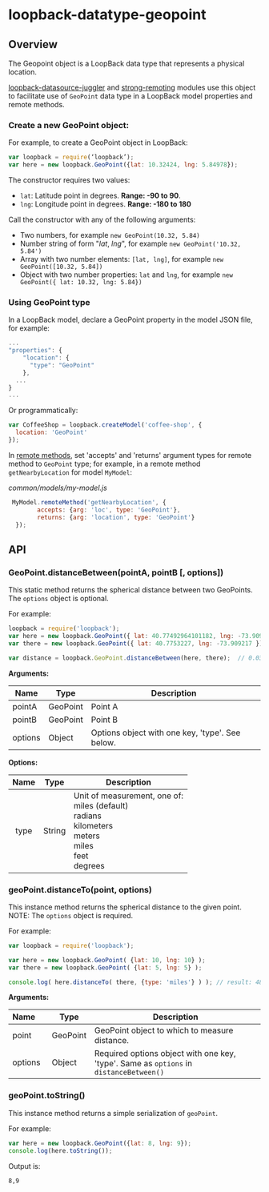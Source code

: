 # loopback-datatype-geopoint

## Overview

The Geopoint object is a LoopBack data type that represents a physical location.

[loopback-datasource-juggler](https://github.com/strongloop/loopback-datasource-juggler) and [strong-remoting](https://github.com/strongloop/strong-remoting) modules use this object to facilitate use of `GeoPoint` data type in a LoopBack model properties and remote methods.

### Create a new GeoPoint object:
For example, to create a GeoPoint object in LoopBack:

```javascript
var loopback = require(‘loopback’);
var here = new loopback.GeoPoint({lat: 10.32424, lng: 5.84978});
```

The constructor requires two values:

 - `lat`: Latitude point in degrees. **Range: -90 to 90**.
 - `lng`: Longitude point in degrees. **Range: -180 to 180**

Call the constructor with any of the following arguments:

 - Two numbers, for example `new GeoPoint(10.32, 5.84)`
 - Number string of form "_lat_, _lng_", for example `new GeoPoint('10.32, 5.84')`
 - Array with two number elements: `[lat, lng]`, for example `new GeoPoint([10.32, 5.84])`
 - Object with two number properties: `lat` and `lng`, for example `new GeoPoint({ lat: 10.32, lng: 5.84})`

### Using GeoPoint type

In a LoopBack model, declare a GeoPoint property in the model JSON file, for example:

```javascript
...
"properties": {
    "location": {
      "type": "GeoPoint"
    },
  ...
}
...
```

Or programmatically:

```javascript
var CoffeeShop = loopback.createModel('coffee-shop', {
  location: 'GeoPoint'
});
```

In [remote methods](http://loopback.io/doc/en/lb2/Remote-methods.html), set 'accepts' and 'returns' argument types for remote method to `GeoPoint` type; for example, in a remote method `getNearbyLocation` for model `MyModel`:

*common/models/my-model.js*

```javascript
 MyModel.remoteMethod('getNearbyLocation', {
        accepts: {arg: 'loc', type: 'GeoPoint'},
        returns: {arg: 'location', type: 'GeoPoint'}
  });
```

## API

### GeoPoint.distanceBetween(pointA, pointB [, options])

This static method returns the spherical distance between two GeoPoints.
The `options` object is optional.

For example:

```javascript
loopback = require('loopback');
var here = new loopback.GeoPoint({ lat: 40.77492964101182, lng: -73.90950187151662});
var there = new loopback.GeoPoint({ lat: 40.7753227, lng: -73.909217 });

var distance = loopback.GeoPoint.distanceBetween(here, there);  // 0.03097916611592679
```

**Arguments:**

| Name | Type | Description   |
|----------|-------------|-----------|
| pointA | GeoPoint | Point A|
| pointB | GeoPoint | Point B|
| options | Object | Options object with one key, 'type'. See below.|

**Options:**

| Name | Type | Description |
|:---------:|:------:|-----------|
| type | String | Unit of measurement, one of:<br> miles (default)<br>radians<br>kilometers<br>meters<br>miles<br>feet<br>degrees |

### geoPoint.distanceTo(point, options)

This instance method returns the spherical distance to the given point.
NOTE: The `options` object is required.

For example:

```javascript
var loopback = require('loopback');

var here = new loopback.GeoPoint( {lat: 10, lng: 10} );
var there = new loopback.GeoPoint( {lat: 5, lng: 5} );

console.log( here.distanceTo( there, {type: 'miles'} ) ); // result: 486.3956513042483
```

**Arguments:**

| Name&nbsp;&nbsp;&nbsp;&nbsp; | Type | Description   |
|----------|-------------|-----------|
| point | GeoPoint | GeoPoint object to which to measure distance. |
| options | Object | Required options object with one key, 'type'. Same as `options` in `distanceBetween()`|

### geoPoint.toString()

This instance method returns a simple serialization of `geoPoint`.

For example:

```javascript
var here = new loopback.GeoPoint({lat: 8, lng: 9});
console.log(here.toString());  
```

Output is:

```
8,9
```
